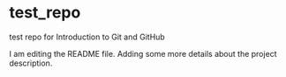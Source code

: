 # test_repo
test repo for Introduction to Git and GitHub

I am editing the README file. Adding some more details about the project description.
